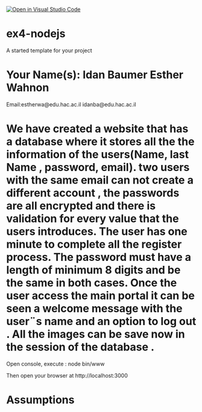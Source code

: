 [![Open in Visual Studio Code](https://classroom.github.com/assets/open-in-vscode-f059dc9a6f8d3a56e377f745f24479a46679e63a5d9fe6f495e02850cd0d8118.svg)](https://classroom.github.com/online_ide?assignment_repo_id=6574158&assignment_repo_type=AssignmentRepo)
# ex4-nodejs
A started template for your project

<h1>Your Name(s): Idan Baumer
                Esther Wahnon</h1>
<p>Email:estherwa@edu.hac.ac.il
        idanba@edu.hac.ac.il</p>

<h1>We have created a website that has a database where it stores all the 
the information of the users(Name, last Name , password, email).
two users with the same email can not create a different account , 
the passwords are all encrypted and there is validation for every value that the 
users introduces. The user has one minute to complete all the register process. 
The password must have a length of minimum 8 digits and 
be the same in both cases.  Once the user access the main portal it can be seen 
a welcome message with the user¨s name and an option to log out .
All the images can be save now in the session of the database .


</h1>
<p>
Open console, execute : node bin/www
</p>
<p>
Then open your browser at http://localhost:3000
</p>
<h1>Assumptions</h1>
<p>
  
</p>
